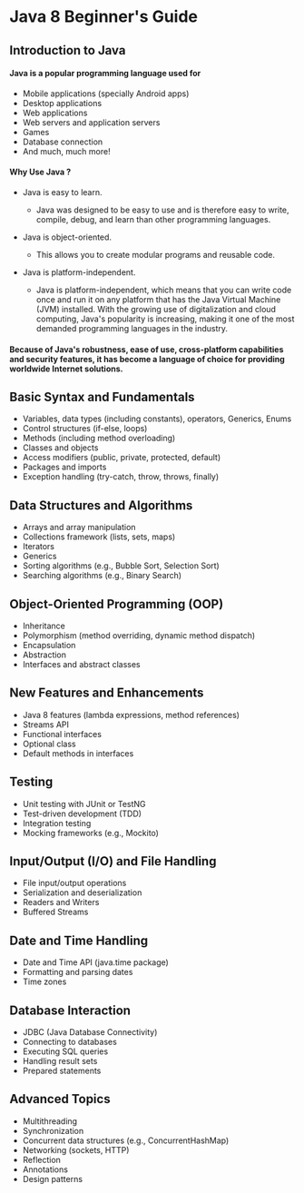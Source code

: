 # Java 8 Beginner's Guide
## Introduction to Java 
#### Java is a popular programming language used for 
- Mobile applications (specially Android apps)
- Desktop applications
- Web applications
- Web servers and application servers
- Games
- Database connection
- And much, much more!

#### Why Use Java ?

- Java is easy to learn.
    - Java was designed to be easy to use and is therefore easy to write,   compile, debug, and learn than other programming languages.

- Java is object-oriented.
    - This allows you to create modular programs and reusable code.

- Java is platform-independent.
    - Java is platform-independent, which means that you can write code once and run it on any platform that has the Java Virtual Machine (JVM) installed. With the growing use of digitalization and cloud computing, Java's popularity is increasing, making it one of the most demanded programming languages in the industry.


#### Because of Java's robustness, ease of use, cross-platform capabilities and security features, it has become a language of choice for providing worldwide Internet solutions.

## Basic Syntax and Fundamentals
- Variables, data types (including constants), operators, Generics, Enums
- Control structures (if-else, loops)
- Methods (including method overloading)
- Classes and objects
- Access modifiers (public, private, protected, default)
- Packages and imports
- Exception handling (try-catch, throw, throws, finally)

## Data Structures and Algorithms
- Arrays and array manipulation
- Collections framework (lists, sets, maps)
- Iterators
- Generics
- Sorting algorithms (e.g., Bubble Sort, Selection Sort)
- Searching algorithms (e.g., Binary Search)

## Object-Oriented Programming (OOP)
- Inheritance
- Polymorphism (method overriding, dynamic method dispatch)
- Encapsulation
- Abstraction
- Interfaces and abstract classes

## New Features and Enhancements
- Java 8 features (lambda expressions, method references)
- Streams API
- Functional interfaces
- Optional class
- Default methods in interfaces

## Testing
- Unit testing with JUnit or TestNG
- Test-driven development (TDD)
- Integration testing
- Mocking frameworks (e.g., Mockito)

## Input/Output (I/O) and File Handling
- File input/output operations
- Serialization and deserialization
- Readers and Writers
- Buffered Streams

## Date and Time Handling
- Date and Time API (java.time package)
- Formatting and parsing dates
- Time zones

## Database Interaction
- JDBC (Java Database Connectivity)
- Connecting to databases
- Executing SQL queries
- Handling result sets
- Prepared statements

## Advanced Topics
- Multithreading
- Synchronization
- Concurrent data structures (e.g., ConcurrentHashMap)
- Networking (sockets, HTTP)
- Reflection
- Annotations
- Design patterns
